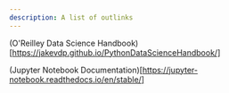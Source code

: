 ```yaml
---
description: A list of outlinks
---
```


(O'Reilley Data Science Handbook)[https://jakevdp.github.io/PythonDataScienceHandbook/]

(Jupyter Notebook Documentation)[https://jupyter-notebook.readthedocs.io/en/stable/]

